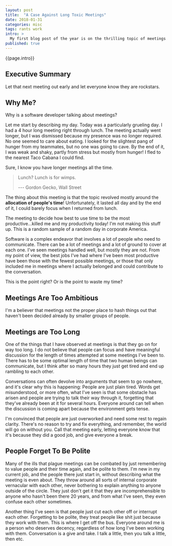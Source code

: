 ```yaml
---
layout: post
title:  "A Case Against Long Toxic Meetings"
date: 2018-01-31
categories: misc
tags: rants work
intro: >
  My first blog post of the year is on the thrilling topic of meetings. This has been a long time coming. At most of the places I've worked, I have observed time and time again, people's time used and abused through meetings that ramble on and on and seem to go nowhere. I would like to make a case against these meetings and discuss *why* they go wrong. Maybe through these observations, better ways of interacting with people can be discovered.
published: true
---
```

{{page.intro}}

## Executive Summary

Let that next meeting out early and let everyone know they are rockstars.

## Why Me?

Why is a software developer talking about meetings?

Let me start by describing my day. Today was a particularly grueling day. I had a 4 hour long meeting right through lunch. The meeting actually went longer, but I was dismissed because my presence was no longer required. No one seemed to care about eating. I looked for the slightest pang of hunger from my teammates, but no one was going to cave. By the end of it, I was weak and shaky, partly from stress but mostly from hunger! I fled to the nearest Taco Cabana I could find.

Sure, I know you have longer meetings all the time.

> Lunch? Lunch is for wimps.
>
> --- Gordon Gecko, Wall Street

The thing about this meeting is that the topic revolved mostly around the **allocation of people's time**! Unfortunately, it lasted all day and by the end of it, I could barely focus when I returned from lunch.

The meeting to decide how best to use time to be the most productive...killed me and my productivity today! I'm not making this stuff up. This is a random sample of a random day in corporate America.

Software is a complex endeavor that involves a lot of people who need to communicate. There can be a lot of meetings and a lot of ground to cover at each one. I've seen meetings handled well, but mostly they are not. From my point of view, the best jobs I've had where I've been most productive have been those with the fewest possible meetings, or those that only included me in meetings where I actually belonged and could contribute to the conversation.

This is the point right? Or is the point to waste my time?

## Meetings Are Too Ambitious

I'm a believer that meetings not the proper place to hash things out that haven't been decided already by smaller groups of people.

## Meetings are Too Long

One of the things that I have observed at meetings is that they go on for way too long. I do not believe that people can focus and have meaningful discussion for the length of times attempted at some meetings I've been to. There has to be some optimal length of time that two human beings can communicate, but I think after so many hours they just get tired and end up rambling to each other.

Conversations can often devolve into arguments that seem to go nowhere, and it's clear why this is happening: People are just plain tired. Words get misunderstood, or more often, what I've seen is that some obstacle has arisen and people are trying to talk their way through it, forgetting that they've already been at it for several hours. Everyone around can tell when the discussion is coming apart because the environment gets tense.

I'm convinced that people are just overworked and need some rest to regain clarity. There's no reason to try and fix everything, and remember, the world will go on without you. Call that meeting early, letting everyone know that it's because they did a good job, and give everyone a break.

## People Forget To Be Polite

Many of the ills that plague meetings can be combated by just remembering to value people and their time again, and be polite to them. I'm new in my current job, and the people there just start in, without describing what the meeting is even about. They throw around all sorts of internal corporate vernacular with each other, never bothering to explain anything to anyone outside of the circle. They just don't get it that they are incomprehensible to anyone who hasn't been there 20 years, and from what I've seen, they even confuse each other sometimes.

Another thing I've seen is that people just cut each other off or interrupt each other. Forgetting to be polite, they treat people like shit just because they work with them. This is where I get off the bus. Everyone around me is a person who deserves decency, regardless of how long I've been working with them. Conversation is a give and take. I talk a little, then you talk a little, then etc.
